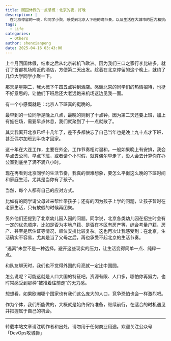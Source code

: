 ```yaml
---
title: 回国休假的一点感慨：北京的夜，好晚
description: |
  在北京停留的一晚，和同学小聚，感受到北京人下班的晚节奏，以及生活在大城市的压力和挑战。
tags:
  - Life
categories:
  - Others
author: shenxianpeng
date: 2025-04-16 03:43:00
---
```


上个月回国休假，结束之后从北京转机飞欧洲。因为我们三口之家行李比较多，就订了首都机场附近的酒店，方便第二天出发。趁着在北京停留的这个晚上，就约了几位大学同学小聚一下。

那天是星期二，我大概下午四五点钟到酒店。感谢北京的同学们的热情招待，也挺不好意思的，让他们下班后还大老远跑来机场这边见我一面。

有一个小感慨就是：北京人下班真的挺晚的。

<!-- more -->

最早到的一位同学是晚上八点，最晚的则到了十点钟。因为第二天还要上班，加上有娃在场，需要早点休息，我们就聚到了十一点就散了。

其实我离开北京已经十几年了，差不多都快忘了自己当年也是晚上九十点才下班，甚至偶尔加班到半夜才回家。

这十年在大连工作，主要在外企，工作节奏相对温和。一般如果晚上有安排，我会早点去公司、早点下班，或者请个小时假，就算偶尔早走了，没人会去计算你在办公室到底坐了满不满八小时。

现在再看到北京同学的生活节奏，我真的很难想象，要怎么平衡这么晚的下班时间和家庭生活，尤其是当你有了孩子。

当然，每个人都有自己的应对方式。

比如有的同学请父母过来帮忙带孩子；还有的因为孩子上学的问题，让孩子暂时在老家生活，只有放假的时候再团聚。

另外他们还提到了北京幼儿园入园的问题。同学说，北京各类幼儿园在招生时会有一定的优先顺序，比如是否为本地户籍、是否在本区有房产等，综合考量户籍、房产、甚至是居住证等情况，顺位安排比较复杂。这也再次让我感受到：在北京，生活确实不容易，尤其是当了父母之后，再也承受不起北京的生活节奏。

“逃离”未尝不是一种选择。避开这些现实的压力，让生活变得简单一点、纯粹一点。

和队友聊天时，我们也不觉得外国的月亮就一定比中国圆。

怎么说呢？可能这就是人口大国的特征吧。资源有限、人口多，哪怕你再努力，也时常感受到那种“被推着往前走”的无力感。

想想看，如果欧洲哪个国家也有我们这么庞大的人口，竞争恐怕也会一样激烈吧。

作为个体，我们所能做的，大概就是始终保持准备，继续前行，在适合的时机遇见并把握属于自己的机会。

---

转载本站文章请注明作者和出处，请勿用于任何商业用途。欢迎关注公众号「DevOps攻城狮」
